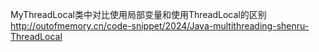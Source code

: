 MyThreadLocal类中对比使用局部变量和使用ThreadLocal的区别
http://outofmemory.cn/code-snippet/2024/Java-multithreading-shenru-ThreadLocal